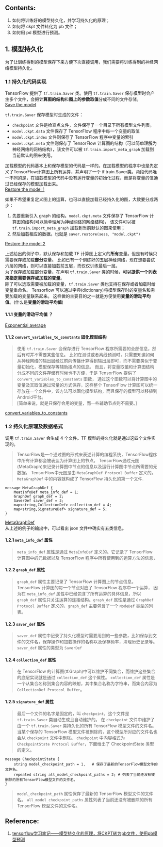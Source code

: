 
## Contents:
1. 如何将训练好的模型持久化，并学习持久化的原理；
2. 如何将 ckpt 文件转化为 pb 文件；
3. 如何用 pd 模型进行预测。

## 1. 模型持久化
为了让训练得到的模型保存下来方便下次直接调用，我们需要将训练得到的神经网络模型持久化。

### 1.1 持久化代码实现
TensorFlow 提供了 `tf.train.Saver` 类。使用 `tf.train.Saver` 保存模型时会产生多个文件，会把**计算图的结构**和**图上的参数取值**分成不同的文件存储。 <br>
[Save the model](codes/demo_1.py)

`tf.train.Saver` 保存模型时生成的文件：
* `checkpoint` 文件是检查点文件，文件保存了一个目录下所有模型文件列表。
* `model.ckpt.data` 文件保存了 TensorFlow 程序中每一个变量的取值
* `model.ckpt.index` 文件则保存了 TensorFlow 程序中变量的索引
* `model.ckpt.meta` 文件则保存了 TensorFlow 计算图的结构（可以简单理解为神经网络的网络结构），该文件可以被 `tf.train.import_meta_graph` 加载到当前默认的图来使用。

加载模型的代码基本上和保存模型的代码是一样的。在加载模型的程序中也是先定义了TensorFlow计算图上所有运算，并声明了一个 tf.train.Saver类。两段代码唯一不同的是，在加载模型的代码中没有运行变量的初始化过程，而是将变量的值通过已经保存的模型加载出来。 <br>
[Restore the model 1](codes/demo_1.py)

如果不希望重复定义图上的运算，也可以直接加载已经持久化的图，大致要分成两步：
1. 先要重新引入 graph 的结构。`model.ckpt.meta` 文件保存了 TensorFlow 计算图的结构(可以简单理解为神经网络的网络结构)，
该文件可以被 `tf.train.import_meta_graph` 加载到当前默认的图来使用；
2. 然后加载相应的数据。也就是 `saver.restore(sess, "model.ckpt")`    <br>

[Restore the model 2](codes/demo_1.py)

上述给出的例子中，默认保存和加载 TF 计算图上定义的**所有**变量。但是有时候只需要保存或加载**部分**变量。
比如已有一个训练好的五层神经网络，现在想要尝试六层的网络，则可以直接加载前五层，而仅仅训练最后一层。 <br>
为了保存或加载部分变量，在声明 `tf.train.Saver` 类的时候，**可以提供一个列表来指定需要保存或加载的变量**。    <br>
除了可以选取需要被加载的变量，`tf.train.Saver` 类也支持在保存或者加载时给变量重命名。 Tensorflow 可以通过字典(dictionary)将模型保存时的变量名和需要加载的变量联系起来。
这样做的主要目的之一就是方便使用**变量的滑动平均值**。(什么是**变量的滑动平均值**)

#### 1.1.1 变量的滑动平均值 ？
[Exponential average](codes/demo_2.py)

#### 1.1.2 `convert_variables_to_constants` 固化模型结构
> 使用 `tf.train.Saver` 会保存进行 TensorFlow 程序所需要的全部信息，然后有时并不需要某些信息。
> 比如在测试或者离线预测时，只需要知道如何从神经网络的输出层经过前向传播计算得到输出层即可，而不需要类似于变量初始化，模型保存等辅助接点的信息。
> 而且，将变量取值和计算图结构分成不同的文件存储有时候也不方便，于是 TensorFlow 提供了 `convert_variables_to_constants` 函数，
> 通过这个函数可以将计算图中的变量及其取值通过常量的方式保存，这样整个 TensorFlow 计算图可以统一存放在一个文件中，该方法可以固化模型结构，而且保存的模型可以移植到Android平台。 <br>
> [简单来说，就是只保存会用的变量，而一些辅助节点则不需要。] <br>

[convert_variables_to_constants](codes/demo_3.py)


### 1.2 持久化原理及数据格式
调用 `tf.train.Saver` 会生成 4 个文件。TF 模型的持久化就是通过这四个文件实现的。 
> TensorFlow是一个通过图的形式来表述计算的编程系统，TensorFlow程序中所有计算都会被表达为计算图上的节点。
> TensorFlow通过元图(MetaGraph)来记录计算图中节点的信息以及运行计算图中节点所需要的元数据。
> TensorFlow中元图是由 `MetaGraphDef Protocol Buffer` 定义的。`MetaGraphDef` 中的内容就构成了 TensorFlow 持久化的第一个文件.
```metadata json
message MetaGraphDef {
    MeatInfoDef meta_info_def = 1;
    GraphDef graph_def = 2;
    SaverDef saver_def = 3;
    map<string,CollectionDef> collection_def = 4;
    map<string,SignatureDef> signature_def = 5;
}
```
[MetaGraphDef](codes/demo_4.py) <br>
从上述的例子的输出中，可以看出 json 文件中确实有五类信息。

#### 1.2.1 `meta_info_def` 属性
> `meta_info_def` 属性是通过 `MetaInfoDef` 定义的。它记录了 TensorFlow 计算图中的元数据以及 TensorFlow 程序中所有使用到的运算方法的信息，

#### 1.2.2 `graph_def` 属性
> `graph_def` 属性主要记录了 TensorFlow 计算图上的节点信息。TensorFlow 计算图的每一个节点对应了 TensorFlow 程序中一个运算，
> 因为在 `meta_info_def` 属性中已经包含了所有运算的具体信息，所以 `graph_def` 属性只关注运算的连接结构。`graph_def` 属性是通过 `GraphDef Protocol Buffer` 定义的，`graph_def` 主要包含了一个 `NodeDef` 类型的列表。

#### 1.2.3 `saver_def` 属性
> `saver_def` 属性中记录了持久化模型时需要用到的一些参数，比如保存到文件的文件名，保存操作和加载操作的名称以及保存频率，清理历史记录等。
> `saver_def` 属性的类型为 `SaverDef`

####  1.2.4 `collection_def` 属性
> 在 TensorFlow 的计算图(tf.Graph)中可以维护不同集合，而维护这些集合的底层实现就是通过 `collection_def` 这个属性。
> `collection_def` 属性是一个从集合名称到集合内容的映射，其中集合名称为字符串，而集合内容为 `CollectionDef Protocol Buffer`。

####  1.2.5 `signature_def` 属性


> 最后一个文件的名字是固定的，叫 `checkpoint`。这个文件是 `tf.train.Saver` 类自动生成且自动维护的。
> 在 `checkpoint` 文件中维护了由一个 `tf.train.Saver` 类持久化的所有 TensorFlow 模型文件的文件名。
> 当某个保存的 TensorFlow 模型文件被删除的，这个模型所对应的文件名也会从 `checkpoint` 文件中删除。
> `checkpoint` 中内容格式为 `CheckpointState Protocol Buffer`，下面给出了 CheckpointState 类型的定义。
```metadata json
message CheckpointState {
    string model_checkpoint_path = 1,   # 保存了最新的TensorFlow模型文件的文件名。
    repeated string all_model_checkpoint_paths = 2; # 列表了当前还没有被删除的所有TensorFlow模型文件的文件名。
}
```
> `model_checkpoint_path` 属性保存了最新的 TensorFlow 模型文件的文件名。 `all_model_checkpoint_paths` 属性列表了当前还没有被删除的所有 TensorFlow 模型文件的文件名。




## Reference:
1. [tensorflow学习笔记——模型持久化的原理，将CKPT转为pb文件，使用pb模型预测](https://www.cnblogs.com/wj-1314/p/11289619.html)
